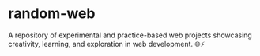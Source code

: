 # random-web
A repository of experimental and practice-based web projects showcasing creativity, learning, and exploration in web development. 🌐⚡
